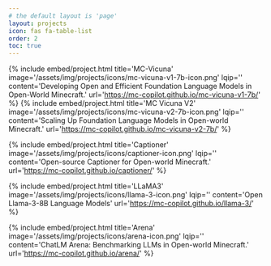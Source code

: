```yaml
---
# the default layout is 'page'
layout: projects
icon: fas fa-table-list
order: 2
toc: true
---
```



{% include embed/project.html title='MC-Vicuna'
                               image='/assets/img/projects/icons/mc-vicuna-v1-7b-icon.png'
                               lqip=''
                               content='Developing Open and Efficient Foundation Language Models in Open-World Minecraft.'
                               url='https://mc-copilot.github.io/mc-vicuna-v1-7b/' %}
{% include embed/project.html title='MC Vicuna V2'
                              image='/assets/img/projects/icons/mc-vicuna-v2-7b-icon.png'
                              lqip=''
                              content='Scaling Up Foundation Language Models in Open-world Minecraft.'
                              url='https://mc-copilot.github.io/mc-vicuna-v2-7b/' %}


{% include embed/project.html title='Captioner'
                              image='/assets/img/projects/icons/captioner-icon.png'
                              lqip=''
                              content='Open-source Captioner for Open-world Minecraft.'
                              url='https://mc-copilot.github.io/captioner/' %}

{% include embed/project.html title='LLaMA3'
                              image='/assets/img/projects/icons/llama-3-icon.png'
                              lqip=''
                              content='Open Llama-3-8B Language Models'
                              url='https://mc-copilot.github.io/llama-3/' %}

{% include embed/project.html title='Arena'
                              image='/assets/img/projects/icons/arena-icon.png'
                              lqip=''
                              content='ChatLM Arena: Benchmarking LLMs in Open-world Minecraft.'
                              url='https://mc-copilot.github.io/arena/' %}

            

